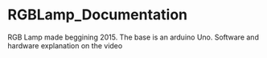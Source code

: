 # RGBLamp_Documentation
RGB Lamp made beggining 2015. The base is an arduino Uno. Software and hardware explanation on the video 
